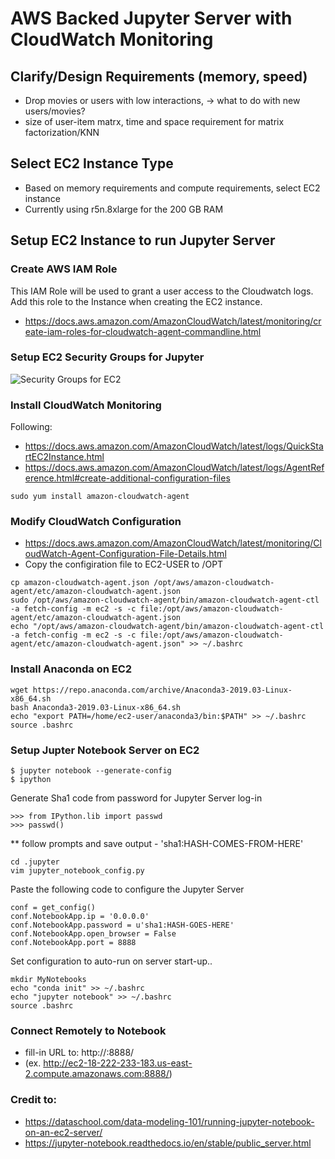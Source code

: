 # AWS Backed Jupyter Server with CloudWatch Monitoring  
## Clarify/Design Requirements (memory, speed)
* Drop movies or users with low interactions, -> what to do with new users/movies?
* size of user-item matrx, time and space requirement for matrix factorization/KNN 
## Select EC2 Instance Type
* Based on memory requirements and compute requirements, select EC2 instance
* Currently using r5n.8xlarge for the 200 GB RAM
## Setup EC2 Instance to run Jupyter Server 

### Create AWS IAM Role
This IAM Role will be used to grant a user access to the Cloudwatch logs.  Add this role to the Instance when creating the EC2 instance.  
* https://docs.aws.amazon.com/AmazonCloudWatch/latest/monitoring/create-iam-roles-for-cloudwatch-agent-commandline.html

### Setup EC2 Security Groups for Jupyter
![Security Groups for EC2](https://dataschool.com/assets/images/data-modeling-101/jupyter_article/securityGroups.png)

### Install CloudWatch Monitoring
Following:
* https://docs.aws.amazon.com/AmazonCloudWatch/latest/logs/QuickStartEC2Instance.html
* https://docs.aws.amazon.com/AmazonCloudWatch/latest/logs/AgentReference.html#create-additional-configuration-files

```
sudo yum install amazon-cloudwatch-agent
```

### Modify CloudWatch Configuration
* https://docs.aws.amazon.com/AmazonCloudWatch/latest/monitoring/CloudWatch-Agent-Configuration-File-Details.html
* Copy the configiration file to EC2-USER to /OPT 
```
cp amazon-cloudwatch-agent.json /opt/aws/amazon-cloudwatch-agent/etc/amazon-cloudwatch-agent.json 
sudo /opt/aws/amazon-cloudwatch-agent/bin/amazon-cloudwatch-agent-ctl -a fetch-config -m ec2 -s -c file:/opt/aws/amazon-cloudwatch-agent/etc/amazon-cloudwatch-agent.json
echo "/opt/aws/amazon-cloudwatch-agent/bin/amazon-cloudwatch-agent-ctl -a fetch-config -m ec2 -s -c file:/opt/aws/amazon-cloudwatch-agent/etc/amazon-cloudwatch-agent.json" >> ~/.bashrc
```

### Install Anaconda on EC2 

```
wget https://repo.anaconda.com/archive/Anaconda3-2019.03-Linux-x86_64.sh
bash Anaconda3-2019.03-Linux-x86_64.sh
echo "export PATH=/home/ec2-user/anaconda3/bin:$PATH" >> ~/.bashrc
source .bashrc
```

### Setup Jupter Notebook Server on EC2
```
$ jupyter notebook --generate-config
$ ipython
```
Generate Sha1 code from password for Jupyter Server log-in
```
>>> from IPython.lib import passwd
>>> passwd()
```
** follow prompts and save output - 'sha1:HASH-COMES-FROM-HERE'

```
cd .jupyter
vim jupyter_notebook_config.py
```
Paste the following code to configure the Jupyter Server
```
conf = get_config()
conf.NotebookApp.ip = '0.0.0.0'
conf.NotebookApp.password = u'sha1:HASH-GOES-HERE'
conf.NotebookApp.open_browser = False
conf.NotebookApp.port = 8888
```
Set configuration to auto-run on server start-up..
```
mkdir MyNotebooks
echo "conda init" >> ~/.bashrc
echo "jupyter notebook" >> ~/.bashrc
source .bashrc
```
### Connect Remotely to Notebook 
* fill-in URL to: http://<your AWS public dns>:8888/ 
* (ex. http://ec2-18-222-233-183.us-east-2.compute.amazonaws.com:8888/)
    
### Credit to:
* https://dataschool.com/data-modeling-101/running-jupyter-notebook-on-an-ec2-server/
* https://jupyter-notebook.readthedocs.io/en/stable/public_server.html
